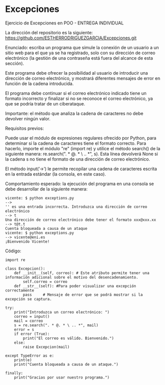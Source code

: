 # Excepciones
Ejercicio de Excepciones en POO - ENTREGA INDIVIDUAL

La dirección del repositorio es la siguiente: 
https://github.com/ESTHERRODRIGUEZGARCIA/Excepciones.git

Enunciado: escriba un programa que simule la conexión de un usuario a un sitio web para el que ya se ha registrado, solo con su dirección de correo electrónico (la gestión de una contraseña está fuera del alcance de esta sección). 

Este programa debe ofrecer la posibilidad al usuario de introducir una dirección de correo electrónico, y mostrará diferentes mensajes de error en función de la cadena introducida. 

El programa debe continuar si el correo electrónico indicado tiene un formato incorrecto y finalizar si no se reconoce el correo electrónico, ya que se podría tratar de un ciberataque. 

Importante: el método que analiza la cadena de caracteres no debe devolver ningún valor.

Requisitos previos:

Puede usar el módulo de expresiones regulares ofrecido por Python, para determinar si la cadena de caracteres tiene el formato correcto. Para hacerlo, importe el módulo "re" (import re) y utilice el método search() de la siguiente manera: re.search(". * @. * \ .. *", s). Esta línea devolverá None si la cadena s no tiene el formato de una dirección de correo electrónico.

El método input(’->’) le permite recopilar una cadena de caracteres escrita en la entrada estándar (la consola, en este caso).

Comportamiento esperado: la ejecución del programa en una consola se debe desarrollar de la siguiente manera:

````
vicente: $ python exceptions.py 
--> 
'' es una entrada incorrecta. Introduzca una dirección de correo 
electrónico 
--> t 
Una dirección de correo electrónico debe tener el formato xxx@xxx.xx 
--> t@t.t 
Cuenta bloqueada a causa de un ataque 
vicente: $ python exceptions.py 
--> vicente@eni.es 
¡Bienvenido Vicente! 

````

Código:

````
import re

class Excepcion():
    def __init__(self, correo): # Este atributo permite tener una información adicional sobre el motivo del desencadenamiento.
        self.correo = correo
    def __str__(self): #Para poder visualizar una excepción correctamente
        pass     # Mensaje de error que se podrá mostrar si la excepción se captura.

try:
    print("Introduzca un correo electrónico: ")
    correo = input()
    mail = correo
    s = re.search(". * @. * \ .. *", mail)
    error = s
    if error (True):
        print("El correo es válido. Bienvenido.")
    else:
        raise Excepcion(mail)

except TypeError as e:
    print(e)
    print("Cuenta bloqueada a causa de un ataque.")

finally:
    print("Gracias por usar nuestro programa.")

````
